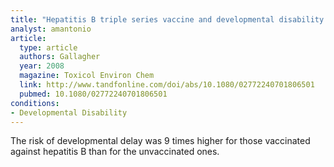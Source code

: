 ```yaml
---
title: "Hepatitis B triple series vaccine and developmental disability in US children aged 1-9 years"
analyst: amantonio
article:
  type: article
  authors: Gallagher
  year: 2008
  magazine: Toxicol Environ Chem
  link: http://www.tandfonline.com/doi/abs/10.1080/02772240701806501
  pubmed: 10.1080/02772240701806501
conditions:
- Developmental Disability
---
```


The risk of developmental delay was 9 times higher for those vaccinated against hepatitis B than for the unvaccinated ones.
